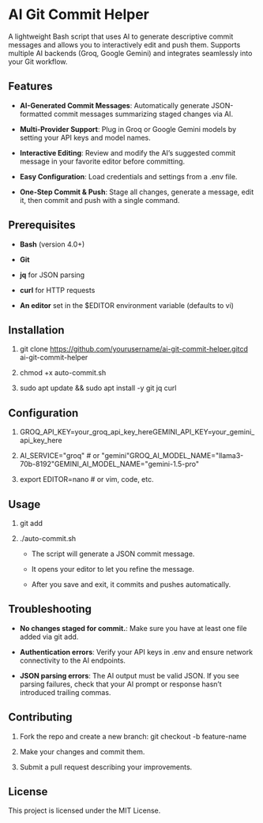 AI Git Commit Helper
====================

A lightweight Bash script that uses AI to generate descriptive commit messages and allows you to interactively edit and push them. Supports multiple AI backends (Groq, Google Gemini) and integrates seamlessly into your Git workflow.

Features
--------

*   **AI-Generated Commit Messages**: Automatically generate JSON-formatted commit messages summarizing staged changes via AI.
    
*   **Multi-Provider Support**: Plug in Groq or Google Gemini models by setting your API keys and model names.
    
*   **Interactive Editing**: Review and modify the AI’s suggested commit message in your favorite editor before committing.
    
*   **Easy Configuration**: Load credentials and settings from a .env file.
    
*   **One-Step Commit & Push**: Stage all changes, generate a message, edit it, then commit and push with a single command.
    

Prerequisites
-------------

*   **Bash** (version 4.0+)
    
*   **Git**
    
*   **jq** for JSON parsing
    
*   **curl** for HTTP requests
    
*   **An editor** set in the $EDITOR environment variable (defaults to vi)
    

Installation
------------

1.  git clone https://github.com/yourusername/ai-git-commit-helper.gitcd ai-git-commit-helper
    
2.  chmod +x auto-commit.sh
    
3.  sudo apt update && sudo apt install -y git jq curl
    

Configuration
-------------

1.  GROQ\_API\_KEY=your\_groq\_api\_key\_hereGEMINI\_API\_KEY=your\_gemini\_api\_key\_here
    
2.  AI\_SERVICE="groq" # or "gemini"GROQ\_AI\_MODEL\_NAME="llama3-70b-8192"GEMINI\_AI\_MODEL\_NAME="gemini-1.5-pro"
    
3.  export EDITOR=nano # or vim, code, etc.
    

Usage
-----

1.  git add
    
2.  ./auto-commit.sh
    
    *   The script will generate a JSON commit message.
        
    *   It opens your editor to let you refine the message.
        
    *   After you save and exit, it commits and pushes automatically.
        


Troubleshooting
---------------

*   **No changes staged for commit.**: Make sure you have at least one file added via git add.
    
*   **Authentication errors**: Verify your API keys in .env and ensure network connectivity to the AI endpoints.
    
*   **JSON parsing errors**: The AI output must be valid JSON. If you see parsing failures, check that your AI prompt or response hasn’t introduced trailing commas.
    

Contributing
------------

1.  Fork the repo and create a new branch: git checkout -b feature-name
    
2.  Make your changes and commit them.
    
3.  Submit a pull request describing your improvements.
    

License
-------

This project is licensed under the MIT License.

